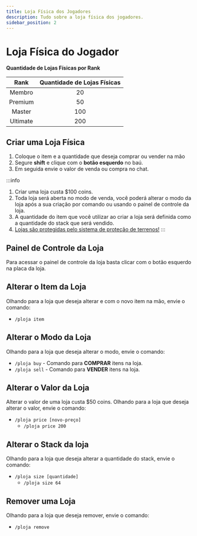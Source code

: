 ```yaml
---
title: Loja Física dos Jogadores
description: Tudo sobre a loja física dos jogadores.
sidebar_position: 2
---
```


# Loja Física do Jogador

**Quantidade de Lojas Físicas por Rank**

|   Rank   | Quantidade de Lojas Físicas |
| :------: | :-------------------------: |
|  Membro  |       20                    |
|  Premium |       50                    |
|  Master  |      100                    |
| Ultimate |      200                    |

## Criar uma Loja Física

1. Coloque o item e a quantidade que deseja comprar ou vender na mão
2. Segure **shift** e clique com o **botão esquerdo** no baú.
3. Em seguida envie o valor de venda ou compra no chat.

:::info
1. Criar uma loja custa $100 coins. 
2. Toda loja será aberta no modo de venda, você poderá alterar o modo da loja após a sua criação por comando ou usando o painel de controle da loja. 
3. A quantidade do item que você utilizar ao criar a loja será definida como a quantidade do stack que será vendido. 
4. [Lojas são protegidas pelo sistema de proteção de terrenos!](../protecao/basica.md)
:::

## Painel de Controle da Loja

Para acessar o painel de controle da loja basta clicar com o botão esquerdo na placa da loja.

## Alterar o Item da Loja

Olhando para a loja que deseja alterar e com o novo item na mão, envie o comando:
* `/ploja item`

## Alterar o Modo da Loja

Olhando para a loja que deseja alterar o modo, envie o comando:
* `/ploja buy` - Comando para **COMPRAR** itens na loja.
* `/ploja sell` - Comando para **VENDER** itens na loja.

## Alterar o Valor da Loja

Alterar o valor de uma loja custa $50 coins. 
Olhando para a loja que deseja alterar o valor, envie o comando:
* `/ploja price [novo-preço]`
  * `/ploja price 200`

## Alterar o Stack da loja

Olhando para a loja que deseja alterar a quantidade do stack, envie o comando:
* `/ploja size [quantidade]`
  * `/ploja size 64`

## Remover uma Loja

Olhando para a loja que deseja remover, envie o comando:
* `/ploja remove`